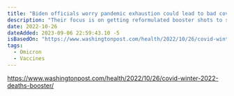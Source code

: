 ```yaml
---
title: "Biden officials worry pandemic exhaustion could lead to bad covid winter"
description: "Their focus is on getting reformulated booster shots to seniors and the immunocompromised to avert thousands of preventable deaths"
date: 2022-10-26
dateAdded: 2023-09-06 22:59:43.10 -5
isBasedOn: "https://www.washingtonpost.com/health/2022/10/26/covid-winter-2022-deaths-booster/"
tags:
  - Omicron
  - Vaccines
---
```


https://www.washingtonpost.com/health/2022/10/26/covid-winter-2022-deaths-booster/
